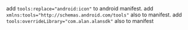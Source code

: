 add `tools:replace="android:icon"` to android manifest.
add `xmlns:tools="http://schemas.android.com/tools"` also to manifest.
add `tools:overrideLibrary="com.alan.alansdk"` also to manifest

